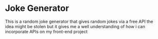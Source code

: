 # Joke Generator
This is a random joke generator that gives random jokes via a free API 
the idea might be stolen but it gives me a well understanding of how i can incorporate APIs on my front-end project